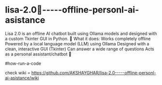 # lisa-2.0🤖-----offline-personl-ai-asistance
Lisa 2.0 is an offline AI chatbot built using Ollama models and designed with a custom Tkinter GUI in Python.  🔹 What it does:  Works completely offline  Powered by a local language model (LLM) using Ollama  Designed with a clean, interactive GUI (Tkinter)  Can answer a wide range of questions  Acts as a personal assistant/chatbot  🧠

#how-run-a-code  

check wiki = https://github.com/AKSHAYGHAR/lisa-2.0-----offline-personl-ai-asistance/wiki

